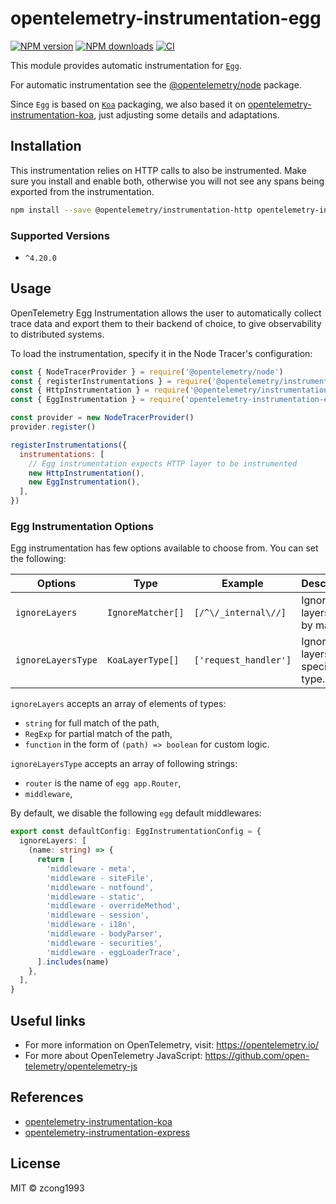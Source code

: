 # opentelemetry-instrumentation-egg

[![NPM version](https://img.shields.io/npm/v/opentelemetry-instrumentation-egg.svg?style=flat)](https://npmjs.com/package/opentelemetry-instrumentation-egg) [![NPM downloads](https://img.shields.io/npm/dm/opentelemetry-instrumentation-egg.svg?style=flat)](https://npmjs.com/package/opentelemetry-instrumentation-egg) [![CI](https://github.com/zcong1993/opentelemetry-instrumentation-egg/actions/workflows/release.yml/badge.svg)](https://github.com/zcong1993/opentelemetry-instrumentation-egg/actions/workflows/release.yml)

This module provides automatic instrumentation for [`Egg`](https://github.com/eggjs/egg).

For automatic instrumentation see the
[@opentelemetry/node](https://github.com/open-telemetry/opentelemetry-js/tree/main/packages/opentelemetry-node) package.

Since `Egg` is based on [`Koa`](https://github.com/koajs/koa) packaging, we also based it on [opentelemetry-instrumentation-koa](https://github.com/open-telemetry/opentelemetry-js-contrib/tree/main/plugins/node/opentelemetry-instrumentation-koa), just adjusting some details and adaptations.

## Installation

This instrumentation relies on HTTP calls to also be instrumented. Make sure you install and enable both, otherwise you will not see any spans being exported from the instrumentation.

```bash
npm install --save @opentelemetry/instrumentation-http opentelemetry-instrumentation-egg
```

### Supported Versions

- `^4.20.0`

## Usage

OpenTelemetry Egg Instrumentation allows the user to automatically collect trace data and export them to their backend of choice, to give observability to distributed systems.

To load the instrumentation, specify it in the Node Tracer's configuration:

```js
const { NodeTracerProvider } = require('@opentelemetry/node')
const { registerInstrumentations } = require('@opentelemetry/instrumentation')
const { HttpInstrumentation } = require('@opentelemetry/instrumentation-http')
const { EggInstrumentation } = require('opentelemetry-instrumentation-egg')

const provider = new NodeTracerProvider()
provider.register()

registerInstrumentations({
  instrumentations: [
    // Egg instrumentation expects HTTP layer to be instrumented
    new HttpInstrumentation(),
    new EggInstrumentation(),
  ],
})
```

<!-- See [examples/express](https://github.com/open-telemetry/opentelemetry-js-contrib/tree/main/examples/express) for a short example. -->

### Egg Instrumentation Options

Egg instrumentation has few options available to choose from. You can set the following:

| Options            | Type              | Example               | Description                      |
| ------------------ | ----------------- | --------------------- | -------------------------------- |
| `ignoreLayers`     | `IgnoreMatcher[]` | `[/^\/_internal\//]`  | Ignore layers that by match.     |
| `ignoreLayersType` | `KoaLayerType[]`  | `['request_handler']` | Ignore layers of specified type. |

`ignoreLayers` accepts an array of elements of types:

- `string` for full match of the path,
- `RegExp` for partial match of the path,
- `function` in the form of `(path) => boolean` for custom logic.

`ignoreLayersType` accepts an array of following strings:

- `router` is the name of `egg app.Router`,
- `middleware`,

By default, we disable the following `egg` default middlewares:

```ts
export const defaultConfig: EggInstrumentationConfig = {
  ignoreLayers: [
    (name: string) => {
      return [
        'middleware - meta',
        'middleware - siteFile',
        'middleware - notfound',
        'middleware - static',
        'middleware - overrideMethod',
        'middleware - session',
        'middleware - i18n',
        'middleware - bodyParser',
        'middleware - securities',
        'middleware - eggLoaderTrace',
      ].includes(name)
    },
  ],
}
```

## Useful links

- For more information on OpenTelemetry, visit: <https://opentelemetry.io/>
- For more about OpenTelemetry JavaScript: <https://github.com/open-telemetry/opentelemetry-js>

## References

- [opentelemetry-instrumentation-koa](https://github.com/open-telemetry/opentelemetry-js-contrib/tree/main/plugins/node/opentelemetry-instrumentation-koa)
- [opentelemetry-instrumentation-express](https://github.com/open-telemetry/opentelemetry-js-contrib/tree/main/plugins/node/opentelemetry-instrumentation-express)

## License

MIT &copy; zcong1993
